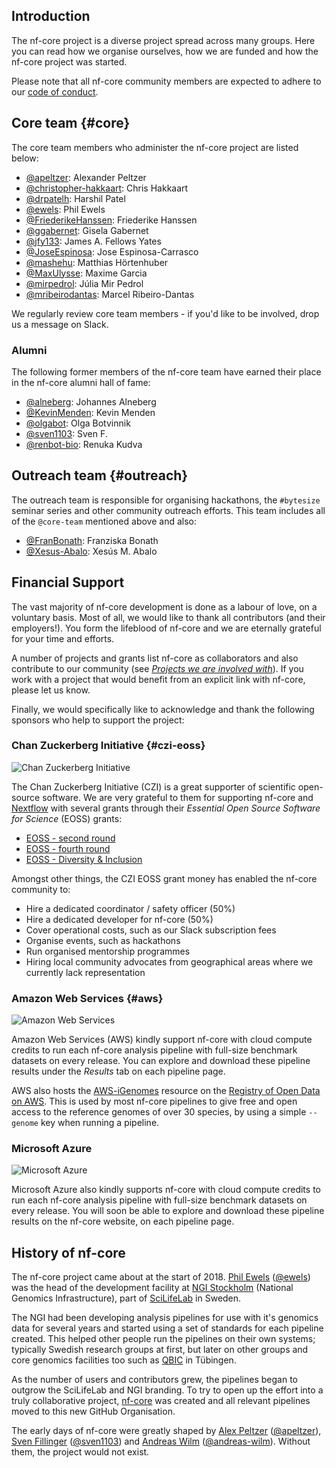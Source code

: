 ## Introduction

The nf-core project is a diverse project spread across many groups.
Here you can read how we organise ourselves, how we are funded and how the nf-core project was started.

Please note that all nf-core community members are expected to adhere to our [code of conduct](/code_of_conduct).

## Core team {#core}

The core team members who administer the nf-core project are listed below:

- [@apeltzer](https://github.com/apeltzer): Alexander Peltzer
- [@christopher-hakkaart](https://github.com/christopher-hakkaart): Chris Hakkaart
- [@drpatelh](https://github.com/drpatelh): Harshil Patel
- [@ewels](https://github.com/ewels): Phil Ewels
- [@FriederikeHanssen](https://github.com/FriederikeHanssen): Friederike Hanssen
- [@ggabernet](https://github.com/ggabernet): Gisela Gabernet
- [@jfy133](https://github.com/jfy133): James A. Fellows Yates
- [@JoseEspinosa](https://github.com/JoseEspinosa): Jose Espinosa-Carrasco
- [@mashehu](https://github.com/mashehu): Matthias Hörtenhuber
- [@MaxUlysse](https://github.com/MaxUlysse): Maxime Garcia
- [@mirpedrol](https://github.com/mirpedrol): Júlia Mir Pedrol
- [@mribeirodantas](https://github.com/mribeirodantas): Marcel Ribeiro-Dantas

We regularly review core team members - if you'd like to be involved, drop us a message on Slack.

### Alumni

The following former members of the nf-core team have earned their place in
the nf-core alumni hall of fame:

- [@alneberg](https://github.com/alneberg): Johannes Alneberg
- [@KevinMenden](https://github.com/KevinMenden): Kevin Menden
- [@olgabot](https://github.com/olgabot): Olga Botvinnik
- [@sven1103](https://github.com/sven1103): Sven F.
- [@renbot-bio](https://github.com/renbot-bio): Renuka Kudva

## Outreach team {#outreach}

The outreach team is responsible for organising hackathons, the `#bytesize` seminar series and other community outreach efforts.
This team includes all of the `@core-team` mentioned above and also:

- [@FranBonath](https://github.com/FranBonath): Franziska Bonath
- [@Xesus-Abalo](https://github.com/Xesus-Abalo): Xesús M. Abalo

## Financial Support

The vast majority of nf-core development is done as a labour of love, on a voluntary basis.
Most of all, we would like to thank all contributors (and their employers!).
You form the lifeblood of nf-core and we are eternally grateful for your time and efforts.

A number of projects and grants list nf-core as collaborators and also contribute to our community (see [_Projects we are involved with_](/contributors#initiatives)).
If you work with a project that would benefit from an explicit link with nf-core, please let us know.

Finally, we would specifically like to acknowledge and thank the following sponsors who help to support the project:

### Chan Zuckerberg Initiative {#czi-eoss}

<img src="/assets/img/contributors-colour/CZI.svg" alt="Chan Zuckerberg Initiative" class="float-end darkmode-image me-5 mb-5 w-25 ms-3">

The Chan Zuckerberg Initiative (CZI) is a great supporter of scientific open-source software.
We are very grateful to them for supporting nf-core and [Nextflow](https://nextflow.io/) with several grants through their _Essential Open Source Software for Science_ (EOSS) grants:

- [EOSS - second round](https://chanzuckerberg.com/eoss/proposals/nextflow-and-nf-core/)
- [EOSS - fourth round](https://chanzuckerberg.com/eoss/proposals/nextflow-and-nf-core-reproducible-workflows-for-the-scientific-community-cycle-4/)
- [EOSS - Diversity & Inclusion](https://cziscience.medium.com/advancing-diversity-and-inclusion-in-scientific-open-source-eaabe6a5488b)

Amongst other things, the CZI EOSS grant money has enabled the nf-core community to:

- Hire a dedicated coordinator / safety officer (50%)
- Hire a dedicated developer for nf-core (50%)
- Cover operational costs, such as our Slack subscription fees
- Organise events, such as hackathons
- Run organised mentorship programmes
- Hiring local community advocates from geographical areas where we currently lack representation

<div class="clearfix"></div>

### Amazon Web Services {#aws}

<img src="/assets/img/contributors-colour/aws.svg" alt="Amazon Web Services" class="float-end darkmode-image me-5 mb-5 w-25 ms-3" style="max-width: 200px">

Amazon Web Services (AWS) kindly support nf-core with cloud compute credits to run each nf-core analysis pipeline with full-size benchmark datasets on every release.
You can explore and download these pipeline results under the <em class="mx-2"><i class="fab fa-aws me-2"></i> Results</em> tab on each pipeline page.

AWS also hosts the [AWS-iGenomes](https://registry.opendata.aws/aws-igenomes/) resource on the [Registry of Open Data on AWS](https://registry.opendata.aws/).
This is used by most nf-core pipelines to give free and open access to the reference genomes of over 30 species, by using a simple `--genome` key when running a pipeline.

<div class="clearfix"></div>

### Microsoft Azure

<img src="/assets/img/contributors-colour/azure.svg" alt="Microsoft Azure" class="float-end darkmode-image me-5 mb-5 w-25 ms-3" style="max-width: 200px">

Microsoft Azure also kindly supports nf-core with cloud compute credits to run each nf-core analysis pipeline with full-size benchmark datasets on every release.
You will soon be able to explore and download these pipeline results on the nf-core website, on each pipeline page.

<div class="clearfix"></div>

## History of nf-core

The nf-core project came about at the start of 2018. [Phil Ewels](http://phil.ewels.co.uk/) ([@ewels](https://github.com/ewels/)) was the head of the development facility at [NGI Stockholm](https://ngisweden.scilifelab.se/) (National Genomics Infrastructure), part of [SciLifeLab](https://www.scilifelab.se/) in Sweden.

The NGI had been developing analysis pipelines for use with it's genomics data for several years and started using a set of standards for each pipeline created. This helped other people run the pipelines on their own systems; typically Swedish research groups at first, but later on other groups and core genomics facilities too such as [QBIC](http://qbic.life/) in Tübingen.

As the number of users and contributors grew, the pipelines began to outgrow the SciLifeLab and NGI branding. To try to open up the effort into a truly collaborative project, [nf-core](https://github.com/nf-core) was created and all relevant pipelines moved to this new GitHub Organisation.

The early days of nf-core were greatly shaped by [Alex Peltzer](https://apeltzer.github.io/) ([@apeltzer](https://github.com/apeltzer/)), [Sven Fillinger](https://uni-tuebingen.de/en/research/research-infrastructure/quantitative-biology-center-qbic/team0/sven-fillinger/) ([@sven1103](https://github.com/sven1103/)) and [Andreas Wilm](https://andreas-wilm.github.io/) ([@andreas-wilm](https://github.com/andreas-wilm/)).
Without them, the project would not exist.
